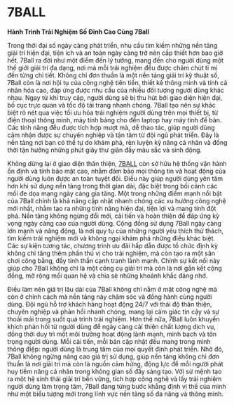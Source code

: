 # 7BALL

**Hành Trình Trải Nghiệm Số Đỉnh Cao Cùng 7Ball**

Trong thời đại số ngày càng phát triển, nhu cầu tìm kiếm những nền tảng giải trí hiện đại, tiện ích và an toàn ngày càng trở nên cấp thiết hơn bao giờ hết. 7Ball ra đời như một điểm đến lý tưởng, mang đến cho người dùng một thế giới giải trí đa dạng, nơi mà mỗi trải nghiệm đều được chăm chút tỉ mỉ đến từng chi tiết. Không chỉ đơn thuần là một nền tảng giải trí kỹ thuật số, 7Ball còn là nơi hội tụ của công nghệ tiên tiến, thiết kế thông minh và tính cá nhân hóa cao, đáp ứng được nhu cầu của nhiều đối tượng người dùng khác nhau. Ngay từ khi truy cập, người dùng sẽ bị thu hút bởi giao diện hiện đại, bố cục trực quan và tốc độ tải trang nhanh chóng. 7Ball tạo nên sự khác biệt rõ nét qua việc tối ưu hóa trải nghiệm người dùng trên mọi thiết bị, từ điện thoại thông minh, máy tính bảng cho đến laptop hay máy tính để bàn. Các tính năng đều được tích hợp mượt mà, dễ thao tác, giúp người dùng cảm nhận được sự chuyên nghiệp và tận tâm từ đội ngũ phát triển. Đây là nền tảng nơi bạn có thể tự do khám phá, rèn luyện kỹ năng cá nhân và đồng thời tận hưởng những phút giây thư giãn đầy màu sắc và sinh động.

Không dừng lại ở giao diện thân thiện, <a href="https://7ball-vn.com">7BALL</a> còn sở hữu hệ thống vận hành ổn định và tính bảo mật cao, nhằm đảm bảo mọi thông tin và hoạt động của người dùng luôn được an toàn tuyệt đối. Điều này giúp người dùng yên tâm hơn khi sử dụng nền tảng trong thời gian dài, đặc biệt trong bối cảnh các mối đe dọa mạng ngày càng gia tăng. Một trong những điểm mạnh nổi bật của 7Ball chính là khả năng cập nhật nhanh chóng các xu hướng công nghệ mới nhất, nhằm tạo ra những tính năng hiện đại, tiện lợi và mang tính đột phá. Nền tảng không ngừng đổi mới, cải tiến và hoàn thiện để đáp ứng kỳ vọng ngày càng cao của người dùng. Cộng đồng sử dụng 7Ball ngày càng lớn mạnh và năng động, là nơi quy tụ của những người yêu thích thử thách, tìm kiếm trải nghiệm mới và không ngại khám phá những điều khác biệt. Các sự kiện tương tác, chương trình ưu đãi hấp dẫn được tổ chức định kỳ không chỉ tăng thêm phần thú vị cho trải nghiệm, mà còn tạo ra một sân chơi công bằng, đầy tinh thần cạnh tranh lành mạnh. Chính sự kết nối này giúp cho 7Ball không chỉ là một công cụ giải trí mà còn là nơi gắn kết cộng đồng, mở rộng mối quan hệ và chia sẻ những khoảnh khắc đáng nhớ.

Điều làm nên giá trị lâu dài của 7Ball không chỉ nằm ở mặt công nghệ mà còn ở chính cách mà nền tảng này chăm sóc và đồng hành cùng người dùng. Đội ngũ hỗ trợ khách hàng hoạt động 24/7 với thái độ thân thiện, chuyên nghiệp và phản hồi nhanh chóng, mang lại cảm giác tin cậy và sự thoải mái trong suốt quá trình trải nghiệm. Hơn thế nữa, 7Ball luôn khuyến khích phản hồi từ người dùng để ngày càng cải thiện chất lượng dịch vụ, đồng thời duy trì một môi trường hoạt động lành mạnh, minh bạch và tôn trọng người dùng. Mỗi cải tiến, mỗi bản cập nhật đều mang trong mình thông điệp: người dùng là trung tâm của mọi quyết định phát triển. Nhờ đó, 7Ball không ngừng nâng cao giá trị sử dụng, giúp nền tảng không chỉ đơn thuần là nơi giải trí mà còn là nguồn cảm hứng, động lực để mỗi người phát huy tiềm năng cá nhân trong không gian số đầy sáng tạo. Với sứ mệnh tạo ra một hệ sinh thái giải trí bền vững, tích hợp công nghệ và lấy trải nghiệm người dùng làm trọng tâm, 7Ball đang từng bước khẳng định vị thế của mình như một biểu tượng mới trong lĩnh vực nền tảng số đa năng và thông minh.

